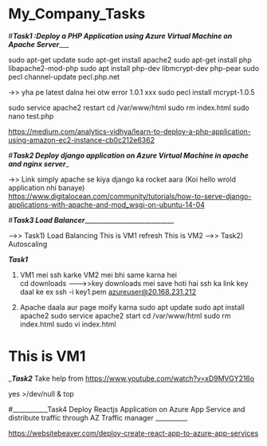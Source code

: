 # My_Company_Tasks

#___________________________________________Task1 :Deploy a PHP Application using Azure Virtual Machine on Apache Server______________________________________________

sudo apt-get update
sudo apt-get install apache2
sudo apt-get install php libapache2-mod-php
sudo apt install php-dev libmcrypt-dev php-pear
sudo pecl channel-update pecl.php.net

->> yha pe latest dalna hei otw error 1.0.1 xxx
sudo pecl install mcrypt-1.0.5

sudo service apache2 restart
cd /var/www/html
sudo rm index.html
sudo nano test.php


https://medium.com/analytics-vidhya/learn-to-deploy-a-php-application-using-amazon-ec2-instance-cb0c212e6362



#_________________________________________Task2 Deploy django application on Azure Virtual Machine in apache and nginx server__________________________________________

->> Link simply apache se kiya django ka rocket aara (Koi hello wrold application nhi banaye)
https://www.digitalocean.com/community/tutorials/how-to-serve-django-applications-with-apache-and-mod_wsgi-on-ubuntu-14-04


#___________________________________________________________Task3 Load Balancer_______________________________________________________________________________________

-->> Task1) Load Balancing This is VM1 refresh This is VM2 
-->> Task2) Autoscaling 

_____Task1_____

1) VM1 mei ssh karke  VM2 mei bhi same karna hei  
cd downloads --->>key downloads mei save hoti hai
ssh ka link key daal ke ex ssh -i key1.pem azureuser@20.168.231.212

2) Apache daala aur page moify karna 
sudo apt update
sudo apt install apache2
sudo service apache2 start
cd /var/www/html
sudo rm index.html
sudo vi index.html
<h1> This is VM1 </h1>

__________Task2_________
Take help from 
https://www.youtube.com/watch?v=xD9MVGY216o

 yes >/dev/null &
 top

#___________Task4 Deploy Reactjs Application on Azure App Service and distribute traffic through AZ Traffic manager  __________

https://websitebeaver.com/deploy-create-react-app-to-azure-app-services

